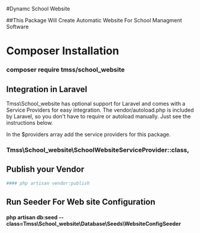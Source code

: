 #Dynamc School Website

##This Package Will Create Automatic Website For School Managment Software

# Composer Installation
### composer require tmss/school_website

## Integration in Laravel
Tmss\School_website  has optional support for Laravel and comes with a Service Providers for easy integration. The vendor/autoload.php is included by Laravel, so you don't have to require or autoload manually. Just see the instructions below.

In the $providers array add the service providers for this package.

### Tmss\School_website\SchoolWebsiteServiceProvider::class,

## Publish your Vendor

```bash
#### php artisan vendor:publish
```

## Run Seeder For Web site Configuration

#### php artisan db:seed --class=Tmss\School_website\Database\Seeds\WebsiteConfigSeeder



